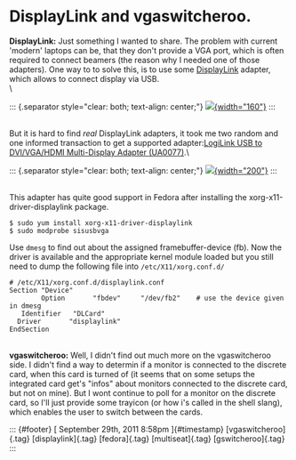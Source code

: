 DisplayLink and vgaswitcheroo.
==============================

**DisplayLink:** Just something I wanted to share. The problem with
current 'modern' laptops can be, that they don't provide a VGA port,
which is often required to connect beamers (the reason why I needed one
of those adapters). One way to to solve this, is to use some
[DisplayLink](http://en.wikipedia.org/wiki/DisplayLink) adapter, which
allows to connect display via USB.\
\

::: {.separator style="clear: both; text-align: center;"}
[![](http://upload.wikimedia.org/wikipedia/en/3/33/DisplayLink-Logo.png){width="160"}](http://upload.wikimedia.org/wikipedia/en/3/33/DisplayLink-Logo.png)
:::

\
But it is hard to find *real* DisplayLink adapters, it took me two
random and one informed transaction to get a supported adapter:[LogiLink
USB to DVI/VGA/HDMI Multi-Display Adapter
(UA0077)](http://www.logilink.eu/showproduct/UA0077.htm).\

::: {.separator style="clear: both; text-align: center;"}
[![](http://www.logilink.eu/images/products/_500/UA0077.gif){width="200"}](http://www.logilink.eu/images/products/_500/UA0077.gif)
:::

\
This adapter has quite good support in Fedora after installing the
xorg-x11-driver-displaylink package.

    $ sudo yum install xorg-x11-driver-displaylink
    $ sudo modprobe sisusbvga

Use `dmesg` to find out about the assigned framebuffer-device (fb). Now
the driver is available and the appropriate kernel module loaded but you
still need to dump the following file into `/etc/X11/xorg.conf.d/`

    # /etc/X11/xorg.conf.d/displaylink.conf
    Section "Device"
            Option       "fbdev"     "/dev/fb2"    # use the device given in dmesg
       Identifier   "DLCard"
      Driver       "displaylink"
    EndSection

\
**vgaswitcheroo:** Well, I didn't find out much more on the
vgaswitcheroo side. I didn't find a way to determin if a monitor is
connected to the discrete card, when this card is turned of (it seems
that on some setups the integrated card get's "infos" about monitors
connected to the discrete card, but not on mine). But I wont continue to
poll for a monitor on the discrete card, so I'll just provide some
trayicon (or how i's called in the shell slang), which enables the user
to switch between the cards.

::: {#footer}
[ September 29th, 2011 8:58pm ]{#timestamp} [vgaswitcheroo]{.tag}
[displaylink]{.tag} [fedora]{.tag} [multiseat]{.tag} [gswitcheroo]{.tag}
:::
